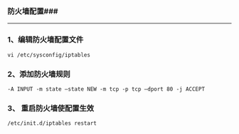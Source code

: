 ### 防火墙配置###
---

### 1、编辑防火墙配置文件

```
vi /etc/sysconfig/iptables
```

### 2、添加防火墙规则

```
-A INPUT -m state –state NEW -m tcp -p tcp –dport 80 -j ACCEPT
```

### 3、 重启防火墙使配置生效

```
/etc/init.d/iptables restart
```
